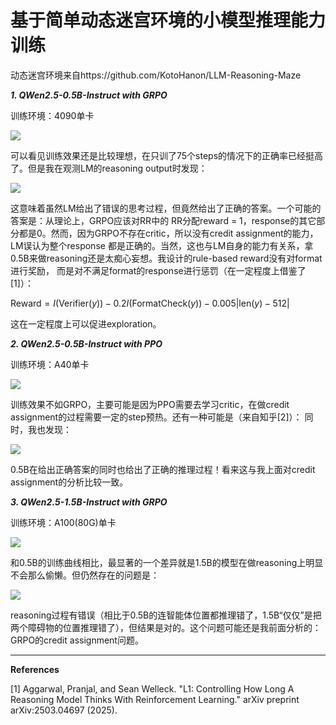 # 基于简单动态迷宫环境的小模型推理能力训练

动态迷宫环境来自https://github.com/KotoHanon/LLM-Reasoning-Maze

***1. QWen2.5-0.5B-Instruct with GRPO***

训练环境：4090单卡

![](https://img.picui.cn/free/2025/03/13/67d2fd193e411.png)

可以看见训练效果还是比较理想，在只训了75个steps的情况下的正确率已经挺高了。但是我在观测LM的reasoning output时发现：

![](https://img.picui.cn/free/2025/03/13/67d2fd938e34e.png)

这意味着虽然LM给出了错误的思考过程，但竟然给出了正确的答案。一个可能的答案是：从理论上，GRPO应该对<answer>RR</answer>中的
RR分配reward = 1，response的其它部分都是0。然而，因为GRPO不存在critic，所以没有credit assignment的能力，LM误认为整个response
都是正确的。当然，这也与LM自身的能力有关系，拿0.5B来做reasoning还是太痴心妄想。我设计的rule-based reward没有对format进行奖励，
而是对不满足format的response进行惩罚（在一定程度上借鉴了[1]）：

$\text{Reward} = I(\text{Verifier}(y)) - 0.2I(\text{FormatCheck}(y)) - 0.005|\text{len}(y) - 512|$

这在一定程度上可以促进exploration。

***2. QWen2.5-0.5B-Instruct with PPO***

训练环境：A40单卡

![](https://img.picui.cn/free/2025/03/14/67d3d79016c4e.png)

训练效果不如GRPO，主要可能是因为PPO需要去学习critic，在做credit assignment的过程需要一定的step预热。还有一种可能是（来自知乎[2]）：
同时，我也发现：

![](https://img.picui.cn/free/2025/03/14/67d3d8d9c3004.png)

0.5B在给出正确答案的同时也给出了正确的推理过程！看来这与我上面对credit assignment的分析比较一致。

***3. QWen2.5-1.5B-Instruct with GRPO***

训练环境：A100(80G)单卡

![](https://img.picui.cn/free/2025/03/15/67d45a842f927.png)

和0.5B的训练曲线相比，最显著的一个差异就是1.5B的模型在做reasoning上明显不会那么偷懒。但仍然存在的问题是：

![](https://img.picui.cn/free/2025/03/15/67d45c73a45df.png)

reasoning过程有错误（相比于0.5B的连智能体位置都推理错了，1.5B“仅仅”是把两个障碍物的位置推理错了），但结果是对的。这个问题可能还是我前面分析的：GRPO的credit assignment问题。

---

**References**

[1] Aggarwal, Pranjal, and Sean Welleck. "L1: Controlling How Long A Reasoning Model Thinks With Reinforcement Learning." arXiv preprint arXiv:2503.04697 (2025).
